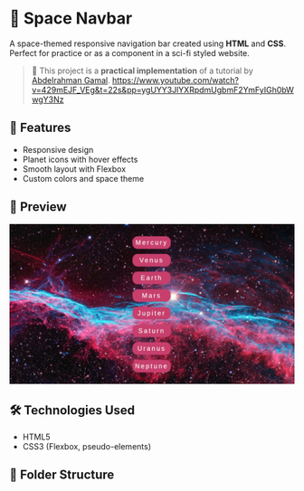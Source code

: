 # 🚀 Space Navbar

A space-themed responsive navigation bar created using **HTML** and **CSS**.  
Perfect for practice or as a component in a sci-fi styled website.

> 🧠 This project is a **practical implementation** of a tutorial by [Abdelrahman Gamal](https://www.youtube.com/@AbdelrahmanGamal).
https://www.youtube.com/watch?v=429mEJF_VEg&t=22s&pp=ygUYY3JlYXRpdmUgbmF2YmFyIGh0bWwgY3Nz

## 🌟 Features

- Responsive design
- Planet icons with hover effects
- Smooth layout with Flexbox
- Custom colors and space theme

## 📸 Preview

![screenshot](./images/screenshot.webp)

## 🛠️ Technologies Used

- HTML5
- CSS3 (Flexbox, pseudo-elements)

## 📁 Folder Structure

